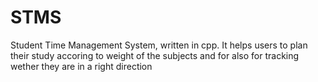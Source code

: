 # STMS
Student Time Management System, written in cpp. It helps users to plan their study accoring to weight of the subjects and for also for tracking wether they are in a right direction
